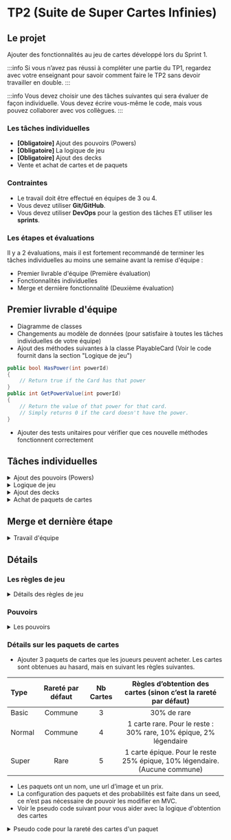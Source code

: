 # TP2 (Suite de Super Cartes Infinies)

## Le projet
Ajouter des fonctionnalités au jeu de cartes développé lors du Sprint 1.

:::info
	Si vous n’avez pas réussi à compléter une partie du TP1, regardez avec votre enseignant pour savoir comment faire le TP2 sans devoir travailler en double.
:::

:::info
Vous devez choisir une des tâches suivantes qui sera évaluer de façon individuelle. Vous devez écrire vous-même le code, mais vous pouvez collaborer avec vos collègues.
:::

### Les tâches individuelles
- **\[Obligatoire\]** Ajout des pouvoirs (Powers)
- **\[Obligatoire\]** La logique de jeu
- **\[Obligatoire\]** Ajout des decks
- Vente et achat de cartes et de paquets

### Contraintes
- Le travail doit être effectué en équipes de 3 ou 4.
- Vous devez utiliser **Git/GitHub**.
- Vous devez utiliser **DevOps** pour la gestion des tâches ET utiliser les **sprints**.

### Les étapes et évaluations
Il y a 2 évaluations, mais il est fortement recommandé de terminer les tâches individuelles au moins une semaine avant la remise d'équipe :
- Premier livrable d'équipe (Première évaluation)
- Fonctionnalités individuelles
- Merge et dernière fonctionnalité (Deuxième évaluation)

## Premier livrable d'équipe
- Diagramme de classes 
- Changements au modèle de données (pour satisfaire à toutes les tâches individuelles de votre équipe)
- Ajout des méthodes suivantes à la classe PlayableCard (Voir le code fournit dans la section "Logique de jeu")
```csharp
public bool HasPower(int powerId)
{
    // Return true if the Card has that power
}
public int GetPowerValue(int powerId)
{
    // Return the value of that power for that card. 
    // Simply returns 0 if the card doesn't have the power.
}
```
- Ajouter des tests unitaires pour vérifier que ces nouvelle méthodes fonctionnent correctement

## Tâches individuelles
<details>
    <summary>Ajout des pouvoirs (Powers)</summary>
    - Les cartes peuvent avoir un certains nombres de pouvoirs.
    - Un pouvoir a un nom, une description et un icône.
    - Quand une carte possède un pouvoir, il peut y avoir une valeur entière (Voir les pouvoirs dans les [règles de jeu](#les-règles-de-jeu))
    - Il faut modifier le **modèle** (Power/CardPower)
    - **Ajouter les Ids de vos pouvoirs à la classe Power comme des constante et utiliser ces Ids dans le seed**
    - Pouvoir associer les pouvoirs aux cartes (MVC)
    - Logique pour connaitre la valeur d'un pouvoir pour un CardInstance
    - Voir les pouvoirs avec leur valeur sur les cartes sur le client, dans tous les endroits (Mes cartes, magasin, pendant une partie, etc)
    - Ajouter les pouvoirs dans le seed
    - Animer les pouvoirs en cliquant sur une carte dans Mes Cartes (Afficher l'icône du pouvoir sur la carte pendant 2 secondes)
        - Afficher les pouvoirs un après l'autre si il y en a plusieurs
</details>

<details>
    <summary>Logique de jeu</summary>
    - Faire passer les tests de TDD (Voir les [règles de jeu](#les-règles-de-jeu))
    - Pour que les [tests fournis](https://cegepedouardmontpetit.sharepoint.com/:u:/s/CMT420InformatiqueComitesCours-5W5/Ee-3J4x8mxVAl_6JoRJUSDEBV-1q8yiwBC_aaGIDaNwX9Q?e=40i7sT) compilent, il faut ajouter les choses suivantes:

La classe **Power**
```csharp
public class Power
{
    public const int FIRST_STRIKE_ID = 1;
    public const int THORNS_ID = 2;
    public const int HEAL_ID = 3;

    public int Id { get; set; }

    // TODO: À compléter
}
```

La classe **CardPower**
```csharp
public class CardPower
{
    public int Id { get; set; }
    public virtual Card Card { get; set; }
    public virtual Power Power { get; set; }
    public int Value { get; set; }
}
```
Cette méthode à la classe **Card**
```csharp
[ValidateNever]
public virtual List<CardPower> CardPowers { get; set; }
```

L'event **PlayCardEvent**
```csharp
public class PlayCardEvent : MatchEvent
{
    // TODO: Ajouter tout ce qui manque
    public PlayCardEvent(MatchPlayerData currentPlayerData, MatchPlayerData opposingPlayerData, int playableCardId)
    {
    }
}
```
    - Il faut écrire des tests pour le pouvoir au choix et ils doivent également passer avec succès
</details>

<details>
    <summary>Ajout des decks</summary>
    - Un deck a un nom en plus de contenir des cartes (les cartes qu'un joueur possède)
    - Seul les cartes du Deck courant sont disponibles lors d’une partie. (Ce sont les cartes qui vont remplir le CardsPile du match pour ce joueur)
        - Changer le démarrage d'un Match pour utiliser les cartes du deck courrant
    - Lors du register, un deck qui se nomme "Depart" est créé automatiquement avec toutes les cartes du joueur. (C'est le deck courant du joueur)
    - Une même carte peut faire partie de plusieurs decks.
    - Configuration MVC:
        - Nombre max de decks
        - Nombre max de cartes dans un deck
    - Client:
        - Afficher la liste des decks d'un joueur dans une section "Mes Decks"
        - Pouvoir créer un nouveau deck avec un nom au choix (en respectant la limite de decks de la configuration)
        - Pouvoir effacer un deck, si ce n'est pas le deck courant (On ne perd jamais de cartes!)
        - Pouvoir ajouter et retirer une carte à un deck existant (en respectant la limite de carte de la configuration)
        - Pouvoir rendre un deck courant
        - Doit etre impossible d'effacer le deck courant (vérification serveur)
</details>

<details>
    <summary>Achat de paquets de cartes</summary>
    
    **Résumé:** Les joueurs peuvent acheter des paquets de cartes (Pack) avec une monnaie virtuelle dans le jeu.
    - Ajouter une rareté aux cartes. Il doit y avoir 4 niveaux: (Utilisé un enum)
        - Commune (Gris)
        - Rare (Vert)
        - Épique (Mauve)
        - Légendaire (Orange)
    - Ajouter la possibilité de voir et changer la rareté d’une carte en MVC.
    - Modifier le seed des cartes avec au moins 2 cartes pour chaque rareté.
    - Sur le client, il faut afficher un code de couleur sur les cartes pour pouvoir voir leur rareté. Une option simple c’est de modifier la couleur de fond du titre.
    - Tâche MVC de configuration de la monnaie virtuelle:
        - Reçue à la création du compte
        - Reçue après une victoire
        - Reçue après une défaite (plus petit montant)
    - Sur le client
        - Afficher la monnaie virtuelle du joueur dans la barre de menu au haut de l'écran.
        - Afficher la monnaie gagné dans le menu de victoire/défaite.
        - Afficher les différents paquets que le joueur peut acheter. 
        - Afficher l'ouverture de paquet sur le client avec un dialogue (qui affiche les cartes reçues)
        - TODO: Ajouter des détails sur la façon (UI/UX)
    - Voir la [section sur les paquets de cartes](#détails-sur-les-paquets-de-cartes)
</details>

## Merge et dernière étape
<details>
    <summary>Travail d'équipe</summary>
    - Compléter les tâches individuelles au moins une semaine avant la remise
    - Faire les merge vers votre branche commune

:::warning
    N'oubliez pas de commencer par faire un merge de la branche commune vers votre branche individuelle pour régler les conflits!
:::

    - Ajoutez la gestion des évènements sur le client dans MatchService.
        - Il faut déplacer les cartes vers le BattleField lorsqu'elles sont jouées
        - Les déplacer vers le Graveyard lorsqu'elles meurent
        - Faire bouger une carte lorsqu'elle est activée
        - Afficher les pouvoirs lorsqu'ils sont activés (pour environ 2 secondes)
        - Mettre à jour le health des cartes lorsqu'il change

</details>


## Détails
### Les règles de jeu
<details>
    <summary>Détails des règles de jeu</summary>
    - Mélanger les cartes dans le CardsPile avant de démarrer une partie pour ne pas toujours commencer avec les mêmes cartes.
    - On peut jouer plusieurs cartes par tour, selon leur coût en « Mana ».
        - Chaque carte à un coût en Mana différent.
        - Pendant son tour, un joueur peut jouer une carte si il a assez de mana. On réduit ensuite son mana du coût de la carte.
        - Lorsque le Mana n’est pas utilisé, il est conservé pour le tour d’après.
        - Lorsqu'un joueur clique sur terminer, les cartes qui sont déjà en jeu doivent être "activé" une après l'autre pour faire un combat.
    - Lorsqu'une carte est joué, elle se place à la droite des cartes déjà en jeu.
    - Chaque carte a donc son "index", celle qui est le plus à gauche à l'index 0, la 2e l'index 1, etc.
    - Lorsqu'une carte est activé et qu'il y a une carte devant elle (l'adversaire a une carte avec le même index), les deux cartes se donnent des dégâts.
        - Chaque carte perd du health égal à l'attaque de la carte en face d'elle
    - Lorsqu'une carte est activé et qu'il n'y a pas de carte devant elle, elle blesse l'adversaire. Le Player adverse perd du health de la valeur de l'attaque.
    - Les pouvoirs des cartes affectent les combats
</details>

### Pouvoirs
<details>
    <summary>Les pouvoirs</summary>
    - Il y a 3 pouvoirs (Power) que vous devez ajouter et vous devez en **ajouter 1 autre à votre choix**.
        - **First Strike** permet à une carte d’attaquer en « premier » et de ne pas recevoir de dégât **si elle tue la carte** de l’adversaire. (Fonctionne uniquement à l’attaque, pas à la défense)
        - **Thorns X** lorsqu’une carte défend, elle inflige X de dégâts AVANT de recevoir des dégâts. Si l’attaquant est tué par ces dégâts, l’attaque s’arrête et le défenseur ne reçoit pas de dégâts.
        - **Heal X** soigne les cartes alliées de X incluant elle-même AVANT d’attaquer (mais les cartes ne peuvent pas avoir plus de health qu’au départ.) 
    
 :::warning
    - Pour l’instant, les pouvoirs proposés ne nécessitent pas de garder un « état » et c’est conseillé de **choisir un pouvoir sans état pour le TP2**. Un exemple de pouvoir avec état, c’est « Stun » qui ajoute l'état « Stunned » à une carte. Nous allons ajouter des pouvoir avec état au TP3.
:::
</details>

### Détails sur les paquets de cartes
- Ajouter 3 paquets de cartes que les joueurs peuvent acheter. Les cartes sont obtenues au hasard, mais en suivant les règles suivantes.

| Type | Rareté par défaut | Nb Cartes | Règles d’obtention des cartes (sinon c’est la rareté par défaut)
| :--- | :----: | :----: | :----: |
| Basic | Commune | 3 | 30% de rare
| Normal | Commune | 4 | 1 carte rare. Pour le reste : 30% rare, 10% épique, 2% légendaire
| Super	| Rare	| 5	| 1 carte épique. Pour le reste 25% épique, 10% légendaire. (Aucune commune)

- Les paquets ont un nom, une url d’image et un prix.
- La configuration des paquets et des probabilités est faite dans un seed, ce n’est pas nécessaire de pouvoir les modifier en MVC.
- Voir le pseudo code suivant pour vous aider avec la logique d'obtention des cartes

<details>
<summary>Pseudo code pour la rareté des cartes d'un paquet</summary>
```
// Une Probability possède : une value décimale (entre 0 et 1), une "rarity" et un "baseQty"
 
// Faire une liste de rareté de carte à obtenir
List<Rarity> GenerateRarities(int nbCards, int defaultRarity, List<Probability> probabilities)
    rarities = new List<Rarity>
 
    // Ajouter la quantité de base pour chaque probability à la liste
    foreach(probability of probabilities)
        for probability.baseQty
            add probability.rarity to rarities
 
    // Continuer de remplir la liste jusqu'à atteindre la quantité voulue
    while(rarities.Count < nbCards)
        rarity = GetRandomRarity(probabilites)
 
        if(rarity == null)
            add defaultRarity to rarities
        else
            add rarity to rarities
 
    return rarities

 
// Cette méthode permet d'obtenir une rareté au hasard
Rarity? GetRandomRarity(List<Probability> probabilities)
    X = Random Number Between 0 and 1
 
    for each rarity of probabilities:
        if probability.value < X:
            return probability.rarity
        else:
            X -= probability.value
 
    return null
```
Une fois que l’on a une liste de rareté, on peut prendre une carte au hasard avec chacune des raretés pour faire notre paquet. Les doublons sont permis. 
</details>
